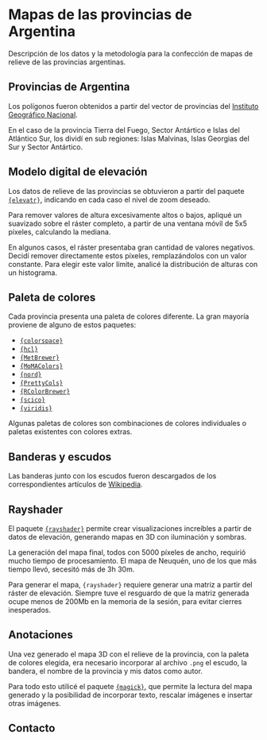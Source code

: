 # Mapas de las provincias de Argentina

Descripción de los datos y la metodología para la confección de mapas de relieve de las provincias argentinas.

## Provincias de Argentina

Los polígonos fueron obtenidos a partir del vector de provincias del [Instituto Geográfico Nacional](https://www.ign.gob.ar/NuestrasActividades/InformacionGeoespacial/CapasSIG).

En el caso de la provincia Tierra del Fuego, Sector Antártico e Islas del Atlántico Sur, los dividí en sub regiones: Islas Malvinas, Islas Georgias del Sur y Sector Antártico.

## Modelo digital de elevación

Los datos de relieve de las provincias se obtuvieron a partir del paquete [`{elevatr}`](https://github.com/USEPA/elevatr), indicando en cada caso el nivel de zoom deseado.

Para remover valores de altura excesivamente altos o bajos, apliqué un suavizado sobre el ráster completo, a partir de una ventana móvil de 5x5 píxeles, calculando la mediana.

En algunos casos, el ráster presentaba gran cantidad de valores negativos. Decidí remover directamente estos píxeles, remplazándolos con un valor constante. Para elegir este valor límite, analicé la distribución de alturas con un histograma.

## Paleta de colores

Cada provincia presenta una paleta de colores diferente. La gran mayoría proviene de alguno de estos paquetes:

* [`{colorspace}`](https://cran.r-project.org/web/packages/colorspace/vignettes/colorspace.html)
* [`{hcl}`](https://colorspace.r-forge.r-project.org/articles/hcl_palettes.html)
* [`{MetBrewer}`](https://www.blakerobertmills.com/my-work/met-brewer)
* [`{MoMAColors}`](https://www.blakerobertmills.com/my-work/momacolors)
* [`{nord}`](https://cran.r-project.org/web/packages/nord/readme/README.html)
* [`{PrettyCols}`](https://nrennie.rbind.io/PrettyCols/)
* [`{RColorBrewer}`](https://www.datanovia.com/en/blog/the-a-z-of-rcolorbrewer-palette/)
* [`{scico}`](https://github.com/thomasp85/scico)
* [`{viridis}`](https://cran.r-project.org/web/packages/viridis/vignettes/intro-to-viridis.html)

Algunas paletas de colores son combinaciones de colores individuales o paletas existentes con colores extras.

## Banderas y escudos

Las banderas junto con los escudos fueron descargados de los correspondientes artículos de [Wikipedia](https://es.wikipedia.org/wiki/Anexo:Provincias_de_Argentina).

## Rayshader

El paquete [`{rayshader}`](https://www.rayshader.com/) permite crear visualizaciones increíbles a partir de datos de elevación, generando mapas en 3D con iluminación y sombras.

La generación del mapa final, todos con 5000 píxeles de ancho, requirió mucho tiempo de procesamiento. El mapa de Neuquén, uno de los que más tiempo llevó, secesitó más de 3h 30m.

Para generar el mapa, `{rayshader}` requiere generar una matriz a partir del ráster de elevación. Siempre tuve el resguardo de que la matriz generada ocupe menos de 200Mb en la memoria de la sesión, para evitar cierres inesperados.

## Anotaciones

Una vez generado el mapa 3D con el relieve de la provincia, con la paleta de colores elegida, era necesario incorporar al archivo `.png` el escudo, la bandera, el nombre de la provincia y mis datos como autor.

Para todo esto utilicé el paquete [`{magick}`](https://cran.r-project.org/web/packages/magick/vignettes/intro.html), que permite la lectura del mapa generado y la posibilidad de incorporar texto, rescalar imágenes e insertar otras imágenes.

## Contacto

